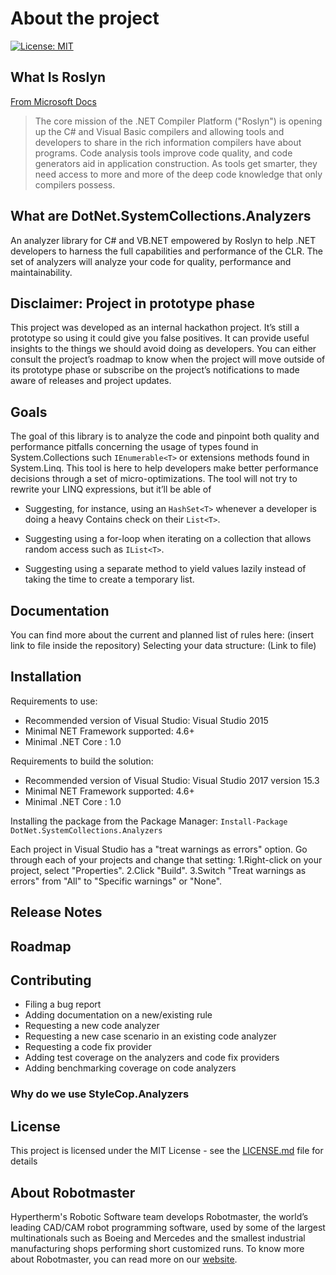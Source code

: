 # About the project

[![License: MIT](https://img.shields.io/github/license/hypertherm/DotNet.SystemCollections.Analyzers?color=brightgreen)](https://opensource.org/licenses/MIT)

## What Is Roslyn

[From Microsoft Docs](https://docs.microsoft.com/en-us/visualstudio/extensibility/dotnet-compiler-platform-roslyn-extensibility?view=vs-2019)
> The core mission of the .NET Compiler Platform ("Roslyn") is opening up the C# and Visual Basic compilers and allowing tools and developers to share in the rich information compilers have about programs. Code analysis tools improve code quality, and code generators aid in application construction. As tools get smarter, they need access to more and more of the deep code knowledge that only compilers possess.

## What are DotNet.SystemCollections.Analyzers

An analyzer library for C# and VB.NET empowered by Roslyn to help .NET developers to harness the full capabilities and performance of the CLR. The set of analyzers will analyze your code for quality, performance and maintainability.

## Disclaimer: Project in prototype phase

This project was developed as an internal hackathon project. It’s still a prototype so using it could give you false positives. It can provide useful insights to the things we should avoid doing as developers. You can either consult the project’s roadmap to know when the project will move outside of its prototype phase or subscribe on the project’s notifications to made aware of releases and project updates.

## Goals

The goal of this library is to analyze the code and pinpoint both quality and performance pitfalls concerning the usage of types found in System.Collections such `IEnumerable<T>` or extensions methods found in System.Linq. This tool is here to help developers make better performance decisions through a set of micro-optimizations. The tool will not try to rewrite your LINQ expressions, but it’ll be able of

- Suggesting, for instance, using an `HashSet<T>` whenever a developer is doing a heavy Contains check on their `List<T>`.

- Suggesting using a for-loop when iterating on a collection that allows random access such as `IList<T>`.

- Suggesting using a separate method to yield values lazily instead of taking the time to create a temporary list.

## Documentation

You can find more about the current and planned list of rules here: (insert link to file inside the repository)
Selecting your data structure: (Link to file)

## Installation

Requirements to use:

- Recommended version of Visual Studio: Visual Studio 2015
- Minimal NET Framework supported: 4.6+
- Minimal .NET Core : 1.0

Requirements to build the solution:

- Recommended version of Visual Studio: Visual Studio 2017 version 15.3
- Minimal NET Framework supported: 4.6+
- Minimal .NET Core : 1.0

Installing the package from the Package Manager: `Install-Package DotNet.SystemCollections.Analyzers`

Each project in Visual Studio has a "treat warnings as errors" option. Go through each of your projects and change that setting:
1.Right-click on your project, select "Properties".
2.Click "Build".
3.Switch "Treat warnings as errors" from "All" to "Specific warnings" or "None".

## Release Notes

## Roadmap

## Contributing

- Filing a bug report
- Adding documentation on a new/existing rule
- Requesting a new code analyzer
- Requesting a new case scenario in an existing code analyzer
- Requesting a code fix provider
- Adding test coverage on the analyzers and code fix providers
- Adding benchmarking coverage on code analyzers

### Why do we use StyleCop.Analyzers



## License

This project is licensed under the MIT License - see the [LICENSE.md](LICENSE.md) file for details

## About Robotmaster

Hypertherm's Robotic Software team develops Robotmaster, the world’s leading CAD/CAM robot programming software, used by some of the largest multinationals such as Boeing and Mercedes and the smallest industrial manufacturing shops performing short customized runs. To know more about Robotmaster, you can read more on our [website](https://www.robotmaster.com/en/).
